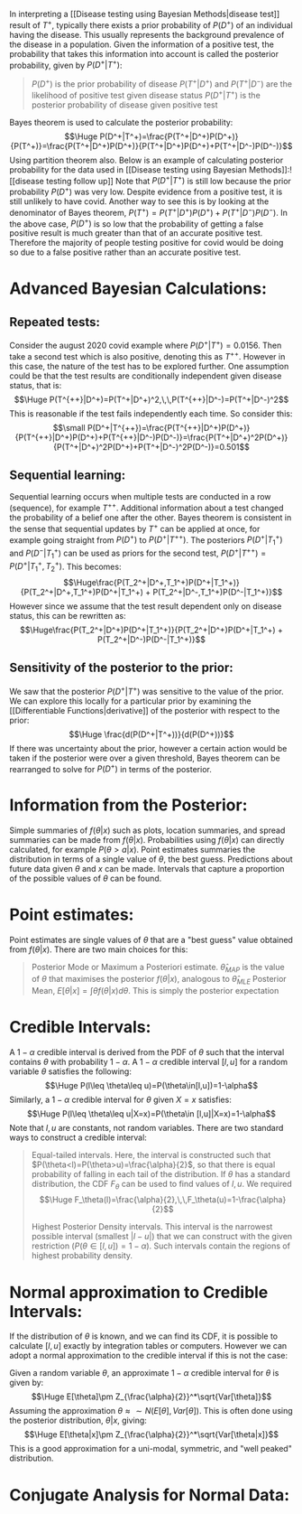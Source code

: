 
In interpreting a [[Disease testing using Bayesian Methods|disease test]] result of $T^+$, typically there exists a prior probability of $P(D^+)$ of an individual having the disease. This usually represents the background prevalence of the disease in a population. Given the information of a positive test, the probability that takes this information into account is called the posterior probability, given by $P(D^+|T^+)$:
> $P(D^+)$ is the prior probability of disease
> $P(T^+|D^+)$ and $P(T^+|D^-)$ are the likelihood of positive test given disease status
> $P(D^+|T^+)$ is the posterior probability of disease given positive test

Bayes theorem is used to calculate the posterior probability:$$\Huge P(D^+|T^+)=\frac{P(T^+|D^+)P(D^+)}{P(T^+)}=\frac{P(T^+|D^+)P(D^+)}{P(T^+|D^+)P(D^+)+P(T^+|D^-)P(D^-)}$$Using partition theorem also. Below is an example of calculating posterior probability for the data used in [[Disease testing using Bayesian Methods]]:![[disease testing follow up]]
Note that $P(D^+|T^+)$ is still low because the prior probability $P(D^+)$ was very low. Despite evidence from a positive test, it is still unlikely to have covid. Another way to see this is by looking at the denominator of Bayes theorem, $P(T^+)=P(T^+|D^+)P(D^+)+P(T^+|D^-)P(D^-)$. In the above case, $P(D^+)$ is so low that the probability of getting a false positive result is much greater than that of an accurate positive test. Therefore the majority of people testing positive for covid would be doing so due to a false positive rather than an accurate positive test.

# Advanced Bayesian Calculations:

## Repeated tests:
Consider the august 2020 covid example where $P(D^+|T^+)=0.0156$. Then take a second test which is also positive, denoting this as $T^{++}$. However in this case, the nature of the test has to be explored further. One assumption could be that the test results are conditionally independent given disease status, that is:$$\Huge P(T^{++}|D^+)=P(T^+|D^+)^2,\,\,P(T^{++}|D^-)=P(T^+|D^-)^2$$This is reasonable if the test fails independently each time. So consider this:$$\small P(D^+|T^{++})=\frac{P(T^{++}|D^+)P(D^+)}{P(T^{++}|D^+)P(D^+)+P(T^{++}|D^-)P(D^-)}=\frac{P(T^+|D^+)^2P(D^+)}{P(T^+|D^+)^2P(D^+)+P(T^+|D^-)^2P(D^-)}=0.501$$

## Sequential learning:
Sequential learning occurs when multiple tests are conducted in a row (sequence), for example $T^{++}$. Additional information about a test changed the probability of a belief one after the other. Bayes theorem is consistent in the sense that sequential updates by $T^+$ can be applied at once, for example going straight from $P(D^+)$ to $P(D^+|T^{++})$. The posteriors $P(D^+|T_1^+)$ and $P(D^-|T^+_1)$ can be used as priors for the second test, $P(D^+|T^{++})=P(D^+|T_1^+,T_2^+)$. This becomes:$$\Huge\frac{P(T_2^+|D^+,T_1^+)P(D^+|T_1^+)}{P(T_2^+|D^+,T_1^+)P(D^+|T_1^+) + P(T_2^+|D^-,T_1^+)P(D^-|T_1^+)}$$However since we assume that the test result dependent only on disease status, this can be rewritten as:$$\Huge\frac{P(T_2^+|D^+)P(D^+|T_1^+)}{P(T_2^+|D^+)P(D^+|T_1^+) + P(T_2^+|D^-)P(D^-|T_1^+)}$$
## Sensitivity of the posterior to the prior:
We saw that the posterior $P(D^+|T^+)$ was sensitive to the value of the prior. We can explore this locally for a particular prior by examining the [[Differentiable Functions|derivative]] of the posterior with respect to the prior:$$\Huge \frac{d(P(D^+|T^+))}{d(P(D^+))}$$If there was uncertainty about the prior, however a certain action would be taken if the posterior were over a given threshold, Bayes theorem can be rearranged to solve for $P(D^+)$ in terms of the posterior.

# Information from the Posterior:

Simple summaries of $f(\theta|x)$ such as plots, location summaries, and spread summaries can be made from $f(\theta|x)$. Probabilities using $f(\theta|x)$ can directly calculated, for example $P(\theta>a|x)$. Point estimates summaries the distribution in terms of a single value of $\theta$, the best guess. Predictions about future data given $\theta$ and $x$ can be made. Intervals that capture a proportion of the possible values of $\theta$ can be found.

# Point estimates:

Point estimates are single values of $\theta$ that are a "best guess" value obtained from $f(\theta|x)$. There are two main choices for this:
> Posterior Mode or Maximum a Posteriori estimate. $\hat \theta_{MAP}$ is the value of $\theta$ that maximises the posterior $f(\theta|x)$, analogous to $\hat \theta_{MLE}$
> Posterior Mean, $E[\theta|x]=\int \theta f(\theta|x)d \theta$. This is simply the posterior expectation


# Credible Intervals:

A $1-\alpha$ credible interval is derived from the PDF of $\theta$ such that the interval contains $\theta$ with probability $1-\alpha$. A $1-\alpha$ credible interval $[l,u]$ for a random variable $\theta$ satisfies the following:$$\Huge P(l\leq \theta\leq u)=P(\theta\in[l,u])=1-\alpha$$Similarly, a $1-\alpha$ credible interval for $\theta$ given $X=x$ satisfies:$$\Huge P(l\leq \theta\leq u|X=x)=P(\theta\in [l,u]|X=x)=1-\alpha$$Note that $l,u$ are constants, not random variables. There are two standard ways to construct a credible interval:
> Equal-tailed intervals. Here, the interval is constructed such that $P(\theta<l)=P(\theta>u)=\frac{\alpha}{2}$, so that there is equal probability of falling in each tail of the distribution. If $\theta$ has a standard distribution, the CDF $F_\theta$ can be used to find values of $l,u$. We required$$\Huge F_\theta(l)=\frac{\alpha}{2},\,\,F_\theta(u)=1-\frac{\alpha}{2}$$
> 
> Highest Posterior Density intervals. This interval is the narrowest possible interval (smallest $|l-u|$) that we can construct with the given restriction ($P(\theta\in[l,u])=1-\alpha$). Such intervals contain the regions of highest probability density.

# Normal approximation to Credible Intervals:

If the distribution of $\theta$ is known, and we can find its CDF, it is possible to calculate $[l,u]$ exactly by integration tables or computers. However we can adopt a normal approximation to the credible interval if this is not the case:

Given a random variable $\theta$, an approximate $1-\alpha$ credible interval for $\theta$ is given by:$$\Huge E[\theta]\pm Z_{\frac{\alpha}{2}}^*\sqrt{Var[\theta]}$$Assuming the approximation $\theta\approx\sim N(E[\theta],Var[\theta])$. This is often done using the posterior distribution, $\theta|x$, giving:$$\Huge E[\theta|x]\pm Z_{\frac{\alpha}{2}}^*\sqrt{Var[\theta|x]}$$This is a good approximation for a uni-modal, symmetric, and "well peaked" distribution.

# Conjugate Analysis for Normal Data:

